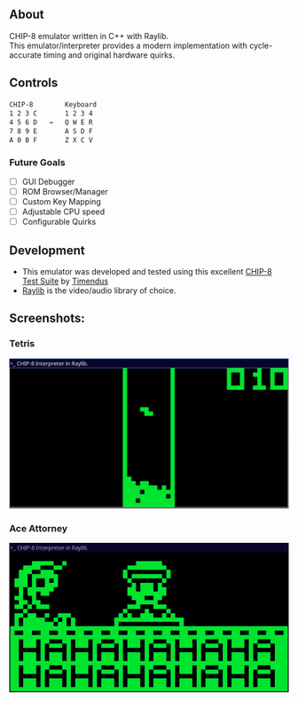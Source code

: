 ## About
CHIP-8 emulator written in C++ with Raylib. <br>
This emulator/interpreter provides a modern implementation with cycle-accurate timing and original hardware quirks.

## Controls
```
CHIP-8        Keyboard
1 2 3 C       1 2 3 4
4 5 6 D   →   Q W E R
7 8 9 E       A S D F
A 0 B F       Z X C V
```
### Future Goals
- [ ] GUI Debugger
- [ ] ROM Browser/Manager
- [ ] Custom Key Mapping
- [ ] Adjustable CPU speed
- [ ] Configurable Quirks

## Development
- This emulator was developed and tested using this excellent [CHIP-8 Test Suite](https://github.com/Timendus/chip8-test-suite) by [Timendus](https://github.com/Timendus)
- [Raylib](https://www.raylib.com/) is the video/audio library of choice.

## Screenshots:
### Tetris
![Description](Assets/image.png)
<br>

### Ace Attorney <br>
![Description](Assets/image2.png)